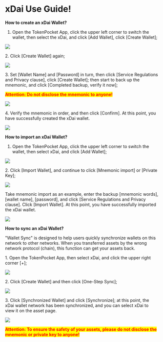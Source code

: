 # xDai Use Guide!

**How to create an xDai Wallet?**

1. Open the TokenPocket App, click the upper left corner to switch the wallet, then select the xDai, and click \[Add Wallet], click \[Create Wallet];

![](<../../.gitbook/assets/1 (11) (1).png>)

2\. Click \[Create Wallet] again;

![](<../../.gitbook/assets/2 (22) (1).png>)

3\. Set \[Wallet Name] and \[Password] in turn, then click \[Service Regulations and Privacy clause], click \[Create Wallet]; then start to back up the mnemonic, and click \[Completed backup, verify it now];

<mark style="color:red;">**Attention: Do not disclose the mnemonic to anyone!**</mark>

![](<../../.gitbook/assets/3 (13) (1).png>)

4\. Verify the mnemonic in order, and then click \[Confirm]. At this point, you have successfully created the xDai wallet.

![](<../../.gitbook/assets/4 (6).png>)

**How to import an xDai Wallet?**

1. Open the TokenPocket App, click the upper left corner to switch the wallet, then select xDai, and click \[Add Wallet];

![](<../../.gitbook/assets/5 (7) (1) (1).png>)

2\. Click \[Import Wallet], and continue to click \[Mnemonic import] or \[Private Key];

![](<../../.gitbook/assets/6 (5).png>)

Take mnemonic import as an example, enter the backup \[mnemonic words], \[wallet name], \[password], and click \[Service Regulations and Privacy clause]. Click \[Import Wallet]. At this point, you have successfully imported the xDai wallet.

![](<../../.gitbook/assets/7 (3).png>)

**How to sync an xDai Wallet?**

"Wallet Sync" is designed to help users quickly synchronize wallets on this network to other networks. When you transferred assets by the wrong network protocol (chain), this function can get your assets back.

&#x20;

1\. Open the TokenPocket App, then select xDai, and click the upper right corner \[+];

![](<../../.gitbook/assets/8 (2) (1).png>)

2\. Click \[Create Wallet] and then click \[One-Step Sync];

![](../../.gitbook/assets/9.png)

3\. Click \[Synchronized Wallet] and click \[Synchronize]; at this point, the xDai wallet network has been synchronized, and you can select xDai to view it on the asset page.

![](<../../.gitbook/assets/10 (2).png>)

<mark style="color:red;">**Attention: To ensure the safety of your assets, please do not disclose the mnemonic or private key to anyone!**</mark>

